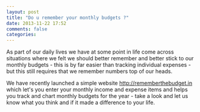 ```yaml
---
layout: post
title: "Do u remember your monthly budgets ?"
date: 2013-11-22 17:52
comments: false
categories:
---
```


As part of our daily lives we have at some point in life come across situations where we felt we should better remember and better stick to our monthly budgets - this is by far easier than tracking individual expenses - but this still requires that we remember numbers top of our heads. 

We have recently launched a simple website <a href="http://rememberthebudget.in">http://rememberthebudget.in</a> which let's you enter your monthly income and expense items and helps you track and chart monthly budgets for the year - take a look and let us know what you think and if it made a difference to your life.